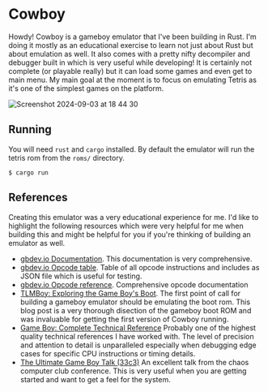 # Cowboy

Howdy! Cowboy is a gameboy emulator that I've been building in Rust. I'm doing
it mostly as an educational exercise to learn not just about Rust but about
emulation as well. It also comes with a pretty nifty decompiler and debugger
built in which is very useful while developing! It is certainly not complete
(or playable really) but it can load some games and even get to main menu. My
main goal at the moment is to focus on emulating Tetris as it's one of the
simplest games on the platform.

![Screenshot 2024-09-03 at 18 44
30](https://github.com/user-attachments/assets/79f27012-5c56-417e-9d11-ecea3c862667)

## Running

You will need `rust` and `cargo` installed. By default the emulator will run
the tetris rom from the `roms/` directory.

```
$ cargo run
```

## References

Creating this emulator was a very educational experience for me. I'd like to
highlight the following resources which were very helpful for me when building
this and might be helpful for you if you're thinking of building an emulator as
well.

- [gbdev.io Documentation](https://gbdev.io/pandocs/). This documentation is
  very comprehensive.
- [gbdev.io Opcode table](https://gbdev.io/gb-opcodes/optables/). Table of all
  opcode instructions and includes as JSON file which is useful for testing.
- [gbdev.io Opcode reference](https://gbdev.io/gb-opcodes/optables/).
  Comprehensive opcode documentation
- [TLMBoy: Exploring the Game Boy's
  Boot](https://www.chciken.com/tlmboy/2022/05/02/gameboy-boot.html#25-load-the-logo).
  The first point of call for building a gameboy emulator should be emulating the
  boot rom. This blog post is a very thorough disection of the gameboy boot ROM
  and was invaluable for getting the first version of Cowboy running.
- [Game Boy: Complete Technical
  Reference](https://gekkio.fi/files/gb-docs/gbctr.pdf) Probably one of the
  highest quality technical references I have worked with. The level of precision
  and attention to detail is unparalleled especially when debugging edge cases for
  specific CPU instructions or timing details.
- [The Ultimate Game Boy Talk
  (33c3)](https://www.youtube.com/watch?v=HyzD8pNlpwI&t=2540s) An excellent talk
  from the chaos computer club conference. This is very useful when you are
  getting started and want to get a feel for the system.
